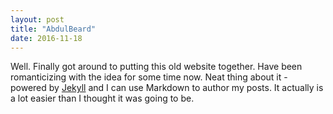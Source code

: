 ```yaml
---
layout: post
title: "AbdulBeard"
date: 2016-11-18
---
```


Well. 
Finally got around to putting this old website together. 
Have been romanticizing with the idea for some time now.
Neat thing about it - powered by [Jekyll](http://jekyllrb.com) 
and I can use Markdown to author my posts. 
It actually is a lot easier than I thought it was going to be.